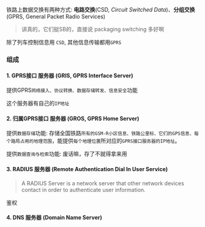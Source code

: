 铁路上数据交换有两种方式: **电路交换**\(CSD, _Circuit Switched Data_\)、**分组交换**\(GPRS, General Packet Radio Services\)

> 讲真的，它们挺SB的，直接说 packaging switching 多好啊

除了列车控制信息用 `CSD`, 其他信息传输都用`GPRS`



### 组成

#### 1. GPRS接口 服务器 \(GRIS, GPRS Interface Server\)

提供GPRS`网络接入、协议转换、数据存储转发、信息安全`功能

这个服务器有自己的`IP地址`

#### 2. 归属GPRS接口 服务器 \(GROS, GPRS Home Server\)

提供`数据存储`功能: 存储全国铁路`所有的GSM-R小区信息、铁路公里标、它们的GPS信息、每个路局占用的地理范围`，能提供`每个地理位置`所对应的`GPRS接口服务器的IP地址`。

提供`数据查询与检索`功能: 废话嘛，存了不就得拿来用

#### 3. RADIUS 服务器 \(Remote Authentication Dial In User Service\)

> A RADIUS Server is a network server that other network devices contact in order to authenticate user information.

鉴权

#### 4. DNS 服务器 \(Domain Name Server\)